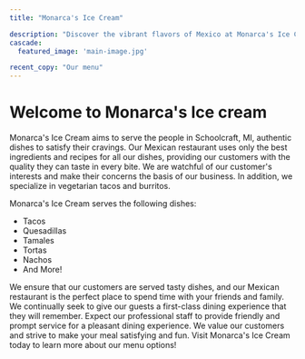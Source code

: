 ```yaml
---
title: "Monarca's Ice Cream"

description: "Discover the vibrant flavors of Mexico at Monarca's Ice Cream in Schoolcraft, Michigan. Indulge in our extensive selection of traditional Mexican ice cream flavors alongside authentic dishes like tacos, quesadillas, burritos, birria, tamales, and more. Savor the taste of Mexico right here in Michigan!"
cascade:
  featured_image: 'main-image.jpg'

recent_copy: "Our menu"
---
```

# Welcome to Monarca's Ice cream

Monarca's Ice Cream aims to serve the people in Schoolcraft, MI, authentic dishes to satisfy their cravings. Our Mexican restaurant uses only the best ingredients and recipes for all our dishes, providing our customers with the quality they can taste in every bite. We are watchful of our customer's interests and make their concerns the basis of our business. In addition, we specialize in vegetarian tacos and burritos.

Monarca's Ice Cream serves the following dishes:

* Tacos
* Quesadillas
* Tamales
* Tortas
* Nachos
* And More!

We ensure that our customers are served tasty dishes, and our Mexican restaurant is the perfect place to spend time with your friends and family. We continually seek to give our guests a first-class dining experience that they will remember. Expect our professional staff to provide friendly and prompt service for a pleasant dining experience. We value our customers and strive to make your meal satisfying and fun. Visit Monarca's Ice Cream today to learn more about our menu options!